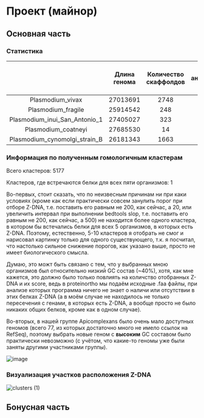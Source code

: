 # Проект (майнор)

## Основная часть

### Статистика

|  | Длина генома | Количество скаффолдов | Количество аннотированных генов | Доля аннотированных генов | Количество участков с Z-DNA | Общаа длина участков Z-DNA |
| :-----------: | :-----------: | :-----------: | :-----------: | :-----------: | :-----------: | :-----------: |
| Plasmodium_vivax | 27013691 | 2748 | 5510 | 52.47 |
| Plasmodium_fragile | 25914542 | 248 | 5743 | 54.95 |
| Plasmodium_inui_San_Antonio_1 | 27405027 | 323 | 5879 | 47.47 |
| Plasmodium_coatneyi | 27685530 | 14 | 5575 | 50.81 |
| Plasmodium_cynomolgi_strain_B | 26181343 | 1663 | 5776 | 48.2 |

### Информация по полученным гомологичным кластерам

Всего кластеров: 5177

Кластеров, где встречаются белки для всех пяти организмов: 1

Во-первых, стоит сказать, что по неизвесным причинам ни при каки условиях (кроме как если практически совсем занулить порог при отборе Z-DNA, т.е. поставить его равным не 200, как сейчас, а 20, или увеличить интервал при выполнении bedtools slop, т.е. поставить его равным не 200, как сейчас, а 500) не находится более одного кластера, в котором бы встечались белки для всех 5 организмов, в которых есть Z-DNA. Поэтому, естественно, 5-10 кластеров я отобрать не смог и нарисовал картинку только для одного существующего, т.к. я посчитал, что настолько сильное снижение порогов, как указано выше, просто не имеет биологического смысла.

Думаю, это можт быть связано с тем, что у выбранных мною организмов был относительно низкий GC состав (~40%), хотя, как мне кажется, это должно было только повлиять на количство отобранных Z-DNA и их score, ведь в proteinortho мы подаём исходные .faa файлы, при анализе которых программа ничего не знает о наличи или отсутствии в этих белках Z-DNA (а в моём случае не находилось не только пересечения с генами, в которых есть Z-DNA, а вообще просто не было никаких общих белков, кроме как в одном случае).

Во-вторых, в нашей группе Apicomplexans было очень мало доступных геномов (всего 77, из которых достаточно много не имело ссылок на RefSeq), поэтому выбрать новые геном с **высоким** GC составом было практически невозможно (с учётом, что какие-то геномы уже были заняты другими участниками группы).

![image](https://user-images.githubusercontent.com/60858323/174429590-fec095c1-b6c7-4348-af30-73ec7a570c34.png)

### Визуализация участков расположения Z-DNA

![clusters (1)](https://user-images.githubusercontent.com/60858323/174429993-6fbc711f-324c-41b1-814c-fbe8da132338.jpg)


## Бонусная часть

